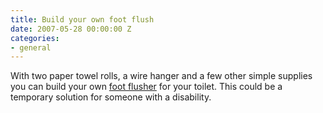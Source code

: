 ```yaml
---
title: Build your own foot flush
date: 2007-05-28 00:00:00 Z
categories:
- general
---
```


With two paper towel rolls, a wire hanger and a few other simple supplies you can build your own [foot flusher](http://www.instructables.com/ex/i/D219C9DE42411029AC23001143E7E506/?ALLSTEPS) for your toilet. This could be a temporary solution for someone with a disability.
